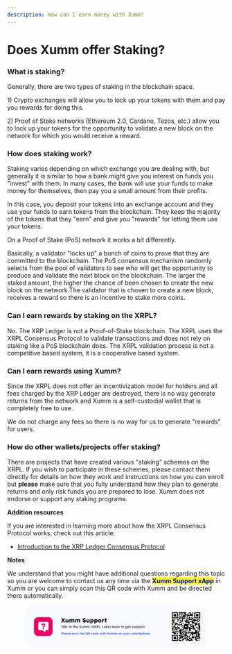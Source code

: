 ```yaml
---
description: How can I earn money with Xumm?
---
```


# Does Xumm offer Staking?

### **What is staking?**

Generally, there are two types of staking in the blockchain space.

1\) Crypto exchanges will allow you to lock up your tokens with them and pay you rewards for doing this.&#x20;

2\) Proof of Stake networks (Ethereum 2.0, Cardano, Tezos, etc.) allow you to lock up your tokens for the opportunity to validate a new block on the network for which you would receive a reward.

### **How does staking work?**

Staking varies depending on which exchange you are dealing with, but generally it is similar to how a bank might give you interest on funds you "invest" with them. In many cases, the bank will use your funds to make money for themselves, then pay you a small amount from their profits.&#x20;

In this case, you deposit your tokens into an exchange account and they use your funds to earn tokens from the blockchain. They keep the majority of the tokens that they "earn" and give you "rewards" for letting them use your tokens.&#x20;

On a Proof of Stake (PoS) network it works a bit differently.

Basically, a validator "locks up" a bunch of coins to prove that they are committed to the blockchain. The PoS consensus mechanism randomly selects from the pool of validators to see who will get the opportunity to produce and validate the next block on the blockchain. The larger the staked amount, the higher the chance of been chosen to create the new block on the network.The validator that is chosen to create a new block, receives a reward so there is an incentive to stake more coins.

### **Can I earn rewards by staking on the XRPL?**

No. The XRP Ledger is not a Proof-of-Stake blockchain. The XRPL uses the XRPL Consensus Protocol to validate transactions and does not rely on staking like a PoS blockchain does. The XRPL validation process is not a competitive based system, it is a cooperative based system.

### **Can I earn rewards using Xumm?**

Since the XRPL does not offer an incentivization model for holders and all fees charged by the XRP Ledger are destroyed, there is no way generate returns from the network and Xumm is a self-custodial wallet that is completely free to use.&#x20;

We do not charge any fees so there is no way for us to generate "rewards" for users.

### How do other wallets/projects offer staking?

There are projects that have created various "staking" schemes on the XRPL. If you wish to participate in these schemes, please contact them directly for details on how they work and instructions on how you can enroll but **please** make sure that you fully understand how they plan to generate returns and only risk funds you are prepared to lose. Xumm does not endorse or support any staking programs.&#x20;

**Addition resources**

If you are interested in learning more about how the XRPL Consensus Protocol works, check out this article:

* [Introduction to the XRP Ledger Consensus Protocol](https://xrpl.org/intro-to-consensus.html)

**Notes**

We understand that you might have additional questions regarding this topic so you are welcome to contact us any time via the <mark style="color:blue;">**Xumm Support xApp**</mark> in Xumm or you can simply scan this QR code with Xumm and be directed there automatically.

<figure><img src="../.gitbook/assets/Support banner Xumm.png" alt=""><figcaption></figcaption></figure>

